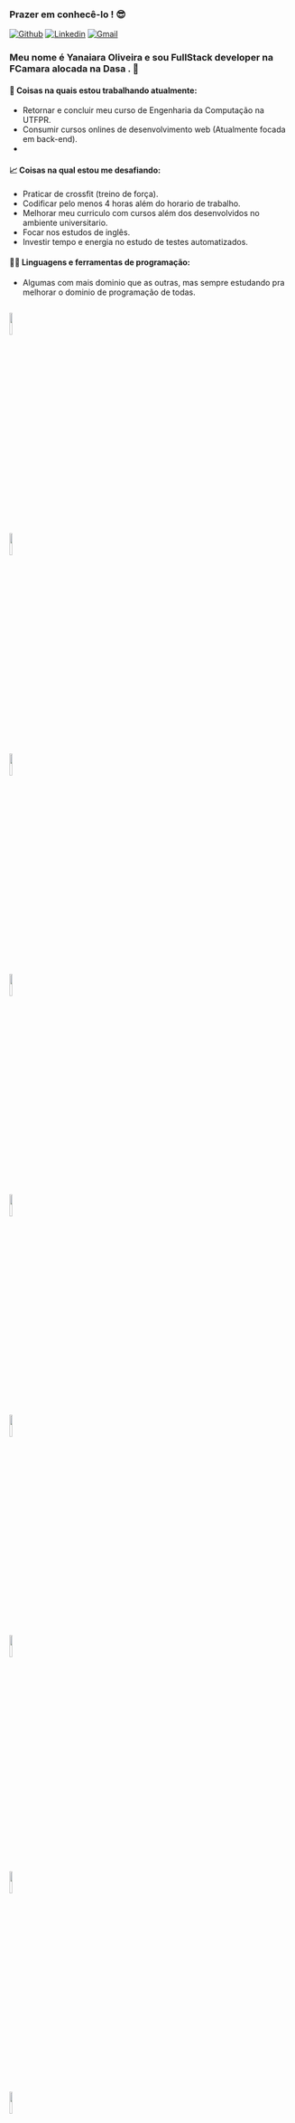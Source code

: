 ### Prazer em conhecê-lo ! 😎


[![Github](https://img.shields.io/badge/-Github-000?style=flat&logo=Github&logoColor=white)](https://github.com/Yanaiara)
[![Linkedin](https://img.shields.io/badge/-LinkedIn-blue?style=flat&logo=Linkedin&logoColor=white)](https://www.linkedin.com/in/yanaiara/)
[![Gmail](https://img.shields.io/badge/-Gmail-c14438?style=flat&logo=Gmail&logoColor=white)](mailto:yanaiara@alunos.utfpr.edu.br)


### Meu nome é Yanaiara Oliveira e sou FullStack developer na FCamara alocada na Dasa . 🚀


#### 🌱 Coisas na quais estou trabalhando atualmente: 
- Retornar e concluir meu curso de Engenharia da Computação na UTFPR.  
- Consumir cursos onlines de desenvolvimento web (Atualmente focada em back-end).
- 

#### 📈 Coisas na qual estou me desafiando:
- Praticar de crossfit (treino de força).
- Codificar pelo menos 4 horas além do horario de trabalho. 
- Melhorar meu curriculo com cursos além dos desenvolvidos no ambiente universitario. 
- Focar nos estudos de inglês.
- Investir tempo e energia no estudo de testes automatizados.

#### 👩‍💻 Linguagens e ferramentas de programação: 
 - Algumas com mais dominio que as outras, mas sempre estudando pra melhorar o dominio de programação de todas.
 
<code> <img width="10%" src="https://www.vectorlogo.zone/logos/javascript/javascript-horizontal.svg" ></code>
<code> <img width="10%" src="https://www.vectorlogo.zone/logos/w3_html5/w3_html5-ar21.svg"></code>
<code> <img width="10%" src="https://www.vectorlogo.zone/logos/sass-lang/sass-lang-ar21.svg"></code>
<code> <img width="10%" src="https://www.vectorlogo.zone/logos/python/python-ar21.svg"></code>
<code> <img width="10%" src="https://www.vectorlogo.zone/logos/nodejs/nodejs-ar21.svg"></code>
<code> <img width="10%" src="https://www.vectorlogo.zone/logos/reactjs/reactjs-ar21.svg"></code>
<code> <img width="10%" src="https://www.vectorlogo.zone/logos/angular/angular-ar21.svg"></code>

<code> <img width="10%" src="https://www.vectorlogo.zone/logos/git-scm/git-scm-ar21.svg"></code>
<code> <img width="10%" src="https://www.vectorlogo.zone/logos/gitlab/gitlab-ar21.svg"></code>
<code> <img width="10%" src="https://www.vectorlogo.zone/logos/github/github-ar21.svg"></code>
<code> <img width="10%" src="https://www.vectorlogo.zone/logos/mongodb/mongodb-ar21.svg"></code>
<code> <img width="10%" src="https://www.vectorlogo.zone/logos/npmjs/npmjs-ar21.svg"></code>
<code> <img width="10%" src="https://www.vectorlogo.zone/logos/getpostman/getpostman-ar21.svg"></code>

![GitHub stats]( https://github-readme-stats.vercel.app/api?username=Yanaiara&show_icons=true)
